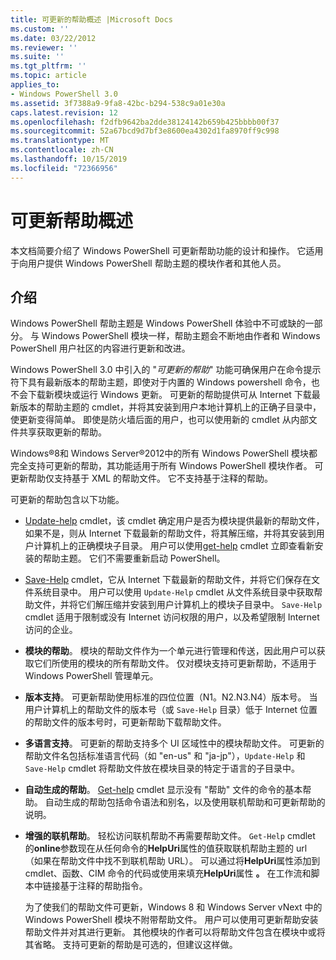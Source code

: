 ```yaml
---
title: 可更新的帮助概述 |Microsoft Docs
ms.custom: ''
ms.date: 03/22/2012
ms.reviewer: ''
ms.suite: ''
ms.tgt_pltfrm: ''
ms.topic: article
applies_to:
- Windows PowerShell 3.0
ms.assetid: 3f7388a9-9fa8-42bc-b294-538c9a01e30a
caps.latest.revision: 12
ms.openlocfilehash: f2dfb9642ba2dde38124142b659b425bbbb00f37
ms.sourcegitcommit: 52a67bcd9d7bf3e8600ea4302d1fa8970ff9c998
ms.translationtype: MT
ms.contentlocale: zh-CN
ms.lasthandoff: 10/15/2019
ms.locfileid: "72366956"
---
```

# <a name="updatable-help-overview"></a>可更新帮助概述

本文档简要介绍了 Windows PowerShell 可更新帮助功能的设计和操作。 它适用于向用户提供 Windows PowerShell 帮助主题的模块作者和其他人员。

## <a name="introduction"></a>介绍

Windows PowerShell 帮助主题是 Windows PowerShell 体验中不可或缺的一部分。 与 Windows PowerShell 模块一样，帮助主题会不断地由作者和 Windows PowerShell 用户社区的内容进行更新和改进。

Windows PowerShell 3.0 中引入的 "*可更新的帮助*" 功能可确保用户在命令提示符下具有最新版本的帮助主题，即使对于内置的 Windows powershell 命令，也不会下载新模块或运行 Windows 更新。 可更新的帮助提供可从 Internet 下载最新版本的帮助主题的 cmdlet，并将其安装到用户本地计算机上的正确子目录中，使更新变得简单。 即使是防火墙后面的用户，也可以使用新的 cmdlet 从内部文件共享获取更新的帮助。

Windows®8和 Windows Server®2012中的所有 Windows PowerShell 模块都完全支持可更新的帮助，其功能适用于所有 Windows PowerShell 模块作者。 可更新帮助仅支持基于 XML 的帮助文件。 它不支持基于注释的帮助。

可更新的帮助包含以下功能。

- [Update-help](/powershell/module/Microsoft.PowerShell.Core/Update-Help) cmdlet，该 cmdlet 确定用户是否为模块提供最新的帮助文件，如果不是，则从 Internet 下载最新的帮助文件，将其解压缩，并将其安装到用户计算机上的正确模块子目录。
  用户可以使用[get-help](/powershell/module/Microsoft.PowerShell.Core/Get-Help) cmdlet 立即查看新安装的帮助主题。
  它们不需要重新启动 PowerShell。

- [Save-Help](/powershell/module/Microsoft.PowerShell.Core/Save-Help) cmdlet，它从 Internet 下载最新的帮助文件，并将它们保存在文件系统目录中。 用户可以使用 `Update-Help` cmdlet 从文件系统目录中获取帮助文件，并将它们解压缩并安装到用户计算机上的模块子目录中。 `Save-Help` cmdlet 适用于限制或没有 Internet 访问权限的用户，以及希望限制 Internet 访问的企业。

- **模块的帮助**。 模块的帮助文件作为一个单元进行管理和传送，因此用户可以获取它们所使用的模块的所有帮助文件。 仅对模块支持可更新帮助，不适用于 Windows PowerShell 管理单元。

- **版本支持**。 可更新帮助使用标准的四位位置（N1。N2.N3.N4）版本号。 当用户计算机上的帮助文件的版本号（或 `Save-Help` 目录）低于 Internet 位置的帮助文件的版本号时，可更新帮助下载帮助文件。

- **多语言支持**。 可更新的帮助支持多个 UI 区域性中的模块帮助文件。 可更新的帮助文件名包括标准语言代码（如 "en-us" 和 "ja-jp"），`Update-Help` 和 `Save-Help` cmdlet 将帮助文件放在模块目录的特定于语言的子目录中。

- **自动生成的帮助**。 [Get-help](/powershell/module/Microsoft.PowerShell.Core/Get-Help) cmdlet 显示没有 "帮助" 文件的命令的基本帮助。 自动生成的帮助包括命令语法和别名，以及使用联机帮助和可更新帮助的说明。

- **增强的联机帮助**。 轻松访问联机帮助不再需要帮助文件。 `Get-Help` cmdlet 的**online**参数现在从任何命令的**HelpUri**属性的值获取联机帮助主题的 url （如果在帮助文件中找不到联机帮助 URL）。 可以通过将**HelpUri**属性添加到 cmdlet、函数、CIM 命令的代码或使用来填充**HelpUri**属性 **。** 在工作流和脚本中链接基于注释的帮助指令。

  为了使我们的帮助文件可更新，Windows 8 和 Windows Server vNext 中的 Windows PowerShell 模块不附带帮助文件。 用户可以使用可更新帮助安装帮助文件并对其进行更新。 其他模块的作者可以将帮助文件包含在模块中或将其省略。 支持可更新的帮助是可选的，但建议这样做。
